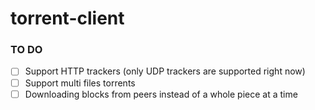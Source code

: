 # torrent-client

### TO DO
- [ ] Support HTTP trackers (only UDP trackers are supported right now)
- [ ] Support multi files torrents
- [ ] Downloading blocks from peers instead of a whole piece at a time
